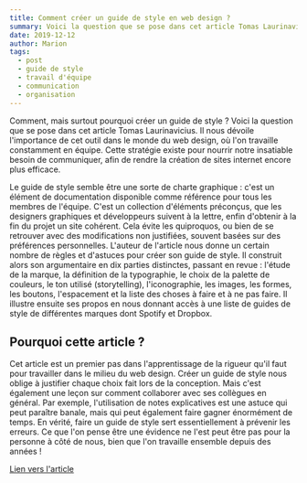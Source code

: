 ```yaml
---
title: Comment créer un guide de style en web design ?
summary: Voici la question que se pose dans cet article Tomas Laurinavicius.
date: 2019-12-12
author: Marion
tags:
  - post
  - guide de style
  - travail d'équipe
  - communication
  - organisation
---
```


Comment, mais surtout pourquoi créer un guide de style ?
Voici la question que se pose dans cet article Tomas Laurinavicius. Il nous dévoile l'importance de cet outil dans le monde du web design, où l'on travaille constamment en équipe. Cette stratégie existe pour nourrir notre insatiable besoin de communiquer, afin de rendre la création de sites internet encore plus efficace.

Le guide de style semble être une sorte de charte graphique : c'est un élément de documentation disponible comme référence pour tous les membres de l'équipe. C'est un collection d'éléments préconçus, que les designers graphiques et développeurs suivent à la lettre, enfin d'obtenir à la fin du projet un site cohérent.
Cela évite les quiproquos, ou bien de se retrouver avec des modifications non justifiées, souvent basées sur des préférences personnelles.
L'auteur de l'article nous donne un certain nombre de règles et d'astuces pour créer son guide de style. Il construit alors son argumentaire en dix parties distinctes, passant en revue : l'étude de la marque, la définition de la typographie, le choix de la palette de couleurs, le ton utilisé (storytelling), l'iconographie, les images, les formes, les boutons, l'espacement et la liste des choses à faire et à ne pas faire.
Il illustre ensuite ses propos en nous donnant accès à une liste de guides de style de différentes marques dont Spotify et Dropbox.

## Pourquoi cette article ?

Cet article est un premier pas dans l'apprentissage de la rigueur qu'il faut pour travailler dans le milieu du web design. Créer un guide de style nous oblige à justifier chaque choix fait lors de la conception. Mais c'est également une leçon sur comment collaborer avec ses collègues en général. Par exemple, l'utilisation de notes explicatives est une astuce qui peut paraître banale, mais qui peut également faire gagner énormément de temps. En vérité, faire un guide de style sert essentiellement à prévenir les erreurs. Ce que l'on pense être une évidence ne l'est peut être pas pour la personne à côté de nous, bien que l'on travaille ensemble depuis des années !

[Lien vers l'article](https://designmodo.com/create-style-guides/.)
